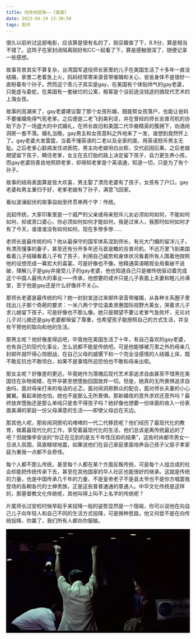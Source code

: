 ```yaml
---
title: 向传统投降——《喜宴》
date: 2022-04-19 13:30:50
tags: 影评
---
```

 很久以前听过这部电影，应该算是很有名的了，刚豆瓣查了下，8.9分，算是相当不错了。这阵子在家封闭隔离刚好和CC一起看了下，算是感触很深了，随便记录一些感想。

故事背景其实不算复杂，台湾国军退役师长家里的儿子在美国生活了十多年一直没结婚，家里二老着急上火，妈妈经常寄来录音带催婚和关心，爸爸身体不是很好一直盼着有个孙子。然而这个乖儿子其实是gay，在美国有个体贴帅气的gay老婆，只能虚与委蛇，在美国有一套破烂的公寓，租客是个没前途没钱途的搞现代艺术的上海女孩。

故事的高潮来了，gay老婆建议娶了那个女孩形婚，既能帮女孩落户，也能让爸妈不要催婚免得气死老爹。之后便是二老飞到美利坚，并在曾经的师长吉普司机的协助下办了一场盛大的中式婚礼，在师长故旧和美国二代华裔精英的簇拥下，劝酒闹洞房一套不落。婚礼当晚，gay男主和女孩意料之外地来了一发，谁想到竟然怀上了。gay老婆大发雷霆，当着不懂英语的二老以及全家的面，用英语怒斥男主无耻。之后老爹心脏病发住进医院，男主向老娘坦白出柜，交代前因后果。之后老娘期望留下孩子，瞒住老爹，女主在去打胎的路上决定留下孩子，自力更生养小孩，而gay老婆则善良地照顾老爹，却得知老爹是个英语通，知道一切，只是为了有个孙子。

故事的结局表面算是皆大欢喜，男主娶了漂亮老婆有了孩子，女孩有了户口，gay老婆和男主重归于好，老爹老娘有了孙子，满意飞回家。

看似波澜起伏的故事自始至终贯串两个字：传统。

说起传统，大家印象里是一个威严的父亲或母亲怒斥儿女必须如何如何，不能如何如何，抑或苦口婆心，你必须如何如何才能如何，我是过来人，我那时如何如何才有了今天，谁谁谁没有如何如何，现在多惨多惨……

老师长是最传统的吗？他从最保守的国军体系混到师长，有光大门楣的留洋儿子，有漂亮懂事的妻子，甚至还有分开多年还马首是瞻的吉普司机，不远万里飞到美国看着儿子结婚看着儿子有了孩子，利用自己威势和身体状况看着所有人围着他按照他的设想完成一幕宏大的喜宴。可是好像也不像。他精通英语眼观全局看破不说破，理解儿子是gay并接受儿子的gay老婆，他也知道自己只是被传统驱动着完成这个中国人最伟大的事业——传承，他想要的或许只是儿子表面上夫妻和睦儿孙满堂，至于他是gay还是什么好像并不关心。

那师长老婆是最传统的吗？她一封封发送过来邮件录音带催婚，从各种关系圈子里找出儿子那个奇葩的要求：一米八两个学位温柔贤惠国际视野大美女，哭着求儿子求儿媳留下孩子。可是好像也不那么像。她只是期望不要让老爹气急败坏，无论对儿子对儿媳还是gay老婆都保留了尊重，也希望孩子能按照自己的方式生活，并没有干预他的取向和他的生活。

那男主呢？他好像差得远吧，毕竟他在美国生活了十年，有自己喜欢的gay老婆，也有自己的现代化事业，怎么说都不能是传统吧。可是他能够被万里之外的母亲几封邮件就吓得心惊胆战，在自己父母的威慑下和一个完全没感情的人结婚上床，既不敢反抗也不敢坦白，如果不是事情所迫恐怕也不敢和母亲出柜。

那女主呢？好像差的更远，毕竟她作为落魄后现代艺术家追求自由甚至不惜黑在美国住在杂物阁楼，在怀孕甚至想堕胎回国放弃一切。但是，她真的无所畏惧追求自由吗，面对母亲打来的电话的忐忑，面对闹洞房群众的配合，面对师长夫妻的小心翼翼。看起来她也怕，她也不是那么无所畏惧。那新婚夜的意外求欢还意外吗？最终放弃堕胎还是那么单纯只是舍不得孩子吗？她好像也想要一份体面的收入一份表面美满的家庭一份父母满意的生活——即使父母远在天边。

那其他人呢，那些闹洞房叽叽喳喳的一代二代移民呢？他们经历了最现代化的教育，做着最现代化的工作，享受着最现代化的生活，他们总该是离传统最远的了吧？但就像李安说的“你正在见到的是五千年性压抑的结果”，这些时尚都市男女一旦进入氛围，简直眼球地震，如果说他们在自己家庭里面培养自己孩子父慈子孝家庭为重我一点都不会奇怪。

每个人都不那么传统，甚至每个人都在某个方面反叛传统，可是每个人组合成的社会却能把传统传承下去，甚至在其他国家的华人社区也能很好的继承。这就是传统的力量，也是中国传承几千年的力量，不是皇帝老子不是县太爷也不是你方唱罢我登场的各朝各代的士绅贵族，正是这些普普通通的普通人。中华文化传统是这样的，那基督教文化传统呢，其他叫得上叫不上名字的传统呢？

片尾师长过安检时候举起手来投降一般的姿势显然是一个隐喻，你可以说他在向自己儿子向年轻人和自己不同的生活方式投降，可是换种思路，他又何尝不是在向传统投降，你赢了，我们所有人都向你服输。

![投降](xiyan-2022-04-19/surrender.webp)
